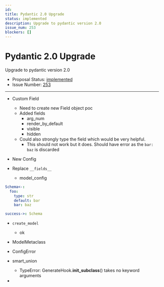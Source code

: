 ```yaml
---
id:
title: Pydantic 2.0 Upgrade
status: implemented
description: Upgrade to pydantic version 2.0
issue_num: 253
blockers: []
---
```

[//]: # (--start-header--DO NOT MODIFY)

# Pydantic 2.0 Upgrade

Upgrade to pydantic version 2.0

- Proposal Status: [implemented](README.md#status)
- Issue Number: [253](https://github.com/sudoblockio/tackle/issue/253)
---
[//]: # (--end-header--start-body--MODIFY)

- Custom Field
  - Need to create new Field object poc
  - Added fields
    - arg_num
    - render_by_default
    - visible
    - hidden
  - Could also strongly type the field which would be very helpful.
    - This should not work but it does. Should have error as the `bar: baz` is discarded

- New Config


- Replace `__fields__`
  - model_config

```yaml
Schema<-:
  foo:
    type: str
    default: bar
    bar: baz

success->: Schema
```


- `create_model`
  - ok

- ModelMetaclass
- ConfigError
- smart_union
  - TypeError: GenerateHook.__init_subclass__() takes no keyword arguments
-